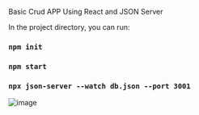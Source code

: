Basic Crud APP Using React and JSON Server


In the project directory, you can run:
### `npm init`
### `npm start`
### `npx json-server --watch db.json --port 3001`


![image](https://user-images.githubusercontent.com/95474305/158019540-c8eedb83-f34f-4879-8d90-46afc3887ce4.png)
